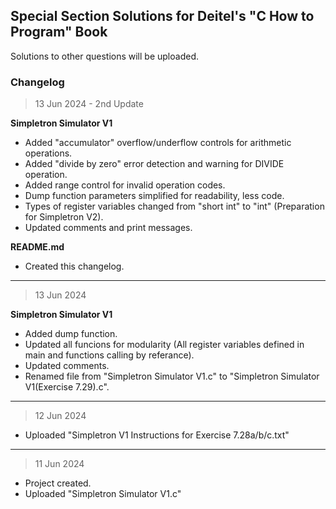 ## Special Section Solutions for Deitel's "C How to Program" Book
Solutions to other questions will be uploaded.

### Changelog
> 13 Jun 2024 - 2nd Update

**Simpletron Simulator V1**
* Added "accumulator" overflow/underflow controls for arithmetic operations.
* Added "divide by zero" error detection and warning for DIVIDE operation.
* Added range control for invalid operation codes.
* Dump function parameters simplified for readability, less code.
* Types of register variables changed from "short int" to "int" (Preparation for Simpletron V2).
* Updated comments and print messages.

**README.md**
* Created this changelog.
---

> 13 Jun 2024

**Simpletron Simulator V1**
* Added dump function.
* Updated all funcions for modularity (All register variables defined in main and functions calling by referance).
* Updated comments.
* Renamed file from "Simpletron Simulator V1.c" to "Simpletron Simulator V1(Exercise 7.29).c".
---

> 12 Jun 2024


* Uploaded "Simpletron V1 Instructions for Exercise 7.28a/b/c.txt"
---

> 11 Jun 2024


* Project created.
* Uploaded "Simpletron Simulator V1.c"
